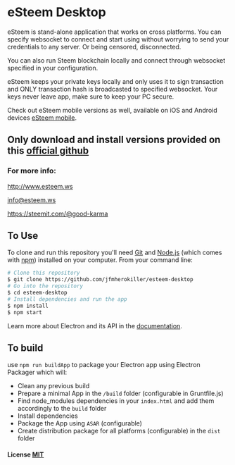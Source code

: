 # eSteem Desktop

eSteem is stand-alone application that works on cross platforms. You can specify websocket to connect and start using without worrying to send your credentials to any server. Or being censored, disconnected.

You can also run Steem blockchain locally and connect through websocket specified in your configuration.

eSteem keeps your private keys locally and only uses it to sign transaction and ONLY transaction hash is broadcasted to specified websocket. Your keys never leave app, make sure to keep your PC secure.

Check out eSteem mobile versions as well, available on iOS and Android devices [eSteem mobile](http://esteem.ws).

## Only download and install versions provided on this [official github](https://github.com/feruzm/releases)

### For more info:

http://www.esteem.ws

info@esteem.ws

https://steemit.com/@good-karma


## To Use

To clone and run this repository you'll need [Git](https://git-scm.com) and [Node.js](https://nodejs.org/en/download/) (which comes with [npm](http://npmjs.com)) installed on your computer. From your command line:

```bash
# Clone this repository
$ git clone https://github.com/jfmherokiller/esteem-desktop
# Go into the repository
$ cd esteem-desktop
# Install dependencies and run the app
$ npm install
$ npm start
```

Learn more about Electron and its API in the [documentation](http://electron.atom.io/docs/latest).

## To build

use `npm run buildApp` to package your Electron app using Electron Packager
which will:

- Clean any previous build
- Prepare a minimal App in the `/build` folder (configurable in Gruntfile.js)
- Find node_modules dependencies in your `index.html` and add them accordingly to the `build` folder
- Install dependencies
- Package the App using `ASAR` (configurable)
- Create distribution package for all platforms (configurable) in the `dist` folder

#### License [MIT](LICENSE.md)
